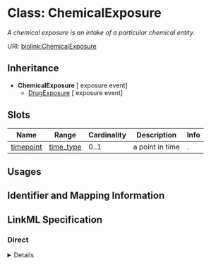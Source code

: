 # Class: ChemicalExposure
_A chemical exposure is an intake of a particular chemical entity._





URI: [biolink:ChemicalExposure](https://w3id.org/biolink/vocab/ChemicalExposure)




## Inheritance

* **ChemicalExposure** [ exposure event]
    * [DrugExposure](DrugExposure.md) [ exposure event]




## Slots

| Name | Range | Cardinality | Description  | Info |
| ---  | --- | --- | --- | --- |
| [timepoint](timepoint.md) | [time_type](time_type.md) | 0..1 | a point in time  | . |


## Usages



## Identifier and Mapping Information









## LinkML Specification

<!-- TODO: investigate https://stackoverflow.com/questions/37606292/how-to-create-tabbed-code-blocks-in-mkdocs-or-sphinx -->

### Direct

<details>
```yaml
name: chemical exposure
exact_mappings:
- ECTO:9000000
- SIO:001399
description: A chemical exposure is an intake of a particular chemical entity.
from_schema: https://w3id.org/biolink/biolink-model
mixins:
- exposure event

```
</details>

### Induced

<details>
```yaml
name: chemical exposure
exact_mappings:
- ECTO:9000000
- SIO:001399
description: A chemical exposure is an intake of a particular chemical entity.
from_schema: https://w3id.org/biolink/biolink-model
mixins:
- exposure event
attributes:
  timepoint:
    name: timepoint
    description: a point in time
    from_schema: https://w3id.org/biolink/biolink-model
    is_a: node property
    domain: named thing
    alias: timepoint
    owner: chemical exposure
    range: time type

```
</details>